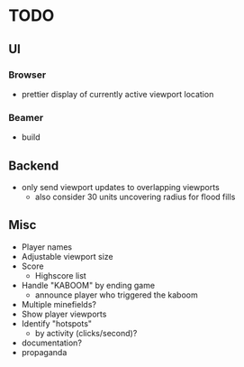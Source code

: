 # TODO
## UI
### Browser
- prettier display of currently active viewport location

### Beamer
- build

## Backend
- only send viewport updates to overlapping viewports
	- also consider 30 units uncovering radius for flood fills

## Misc
- Player names
- Adjustable viewport size
- Score
	- Highscore list
- Handle "KABOOM" by ending game
	- announce player who triggered the kaboom
- Multiple minefields?
- Show player viewports
- Identify "hotspots"
	- by activity (clicks/second)?
- documentation?
- propaganda
